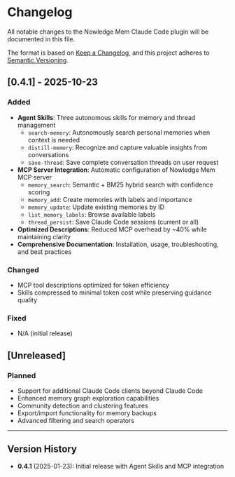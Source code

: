 # Changelog

All notable changes to the Nowledge Mem Claude Code plugin will be documented in this file.

The format is based on [Keep a Changelog](https://keepachangelog.com/en/1.0.0/),
and this project adheres to [Semantic Versioning](https://semver.org/spec/v2.0.0.html).

## [0.4.1] - 2025-10-23

### Added

- **Agent Skills**: Three autonomous skills for memory and thread management
  - `search-memory`: Autonomously search personal memories when context is needed
  - `distill-memory`: Recognize and capture valuable insights from conversations
  - `save-thread`: Save complete conversation threads on user request
- **MCP Server Integration**: Automatic configuration of Nowledge Mem MCP server
  - `memory_search`: Semantic + BM25 hybrid search with confidence scoring
  - `memory_add`: Create memories with labels and importance
  - `memory_update`: Update existing memories by ID
  - `list_memory_labels`: Browse available labels
  - `thread_persist`: Save Claude Code sessions (current or all)
- **Optimized Descriptions**: Reduced MCP overhead by ~40% while maintaining clarity
- **Comprehensive Documentation**: Installation, usage, troubleshooting, and best practices

### Changed

- MCP tool descriptions optimized for token efficiency
- Skills compressed to minimal token cost while preserving guidance quality

### Fixed

- N/A (initial release)

## [Unreleased]

### Planned

- Support for additional Claude Code clients beyond Claude Code
- Enhanced memory graph exploration capabilities
- Community detection and clustering features
- Export/import functionality for memory backups
- Advanced filtering and search operators

---

## Version History

- **0.4.1** (2025-01-23): Initial release with Agent Skills and MCP integration
